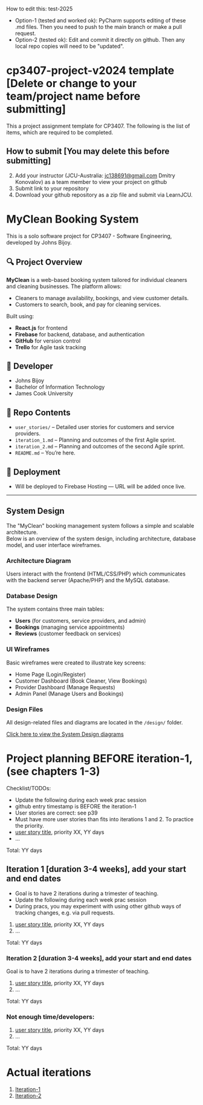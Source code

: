 
How to edit this: test-2025
* Option-1 (tested and worked ok): PyCharm supports editing of these .md files. Then you need to push to the main branch or make a pull request.
* Option-2 (tested ok): Edit and commit it directly on github. Then any local repo copies will need to be "updated".

# cp3407-project-v2024 template [Delete or change to your team/project name before submitting]

This a project assignment template for CP3407. 
The following is the list of items, which are required to be completed.

## How to submit [You may delete this before submitting]

2. Add your instructor (JCU-Australia: jc138691@gmail.com Dmitry Konovalov) as a team member to view your project on github
1. Submit link to your repository
2. Download your github repository as a zip file and submit via LearnJCU.

# MyClean Booking System

This is a solo software project for CP3407 - Software Engineering, developed by Johns Bijoy.

## 🔍 Project Overview

**MyClean** is a web-based booking system tailored for individual cleaners and cleaning businesses. The platform allows:
- Cleaners to manage availability, bookings, and view customer details.
- Customers to search, book, and pay for cleaning services.

Built using:
- **React.js** for frontend
- **Firebase** for backend, database, and authentication
- **GitHub** for version control
- **Trello** for Agile task tracking

## 👤 Developer
- Johns Bijoy  
- Bachelor of Information Technology  
- James Cook University  

## 📌 Repo Contents
- `user_stories/` – Detailed user stories for customers and service providers.
- `iteration_1.md` – Planning and outcomes of the first Agile sprint.
- `iteration_2.md` – Planning and outcomes of the second Agile sprint.
- `README.md` – You’re here.


## 🧪 Deployment
- Will be deployed to Firebase Hosting — URL will be added once live.

---

## System Design

The "MyClean" booking management system follows a simple and scalable architecture.  
Below is an overview of the system design, including architecture, database model, and user interface wireframes.

### Architecture Diagram
Users interact with the frontend (HTML/CSS/PHP) which communicates with the backend server (Apache/PHP) and the MySQL database.

### Database Design
The system contains three main tables:
- **Users** (for customers, service providers, and admin)
- **Bookings** (managing service appointments)
- **Reviews** (customer feedback on services)

### UI Wireframes
Basic wireframes were created to illustrate key screens:
- Home Page (Login/Register)
- Customer Dashboard (Book Cleaner, View Bookings)
- Provider Dashboard (Manage Requests)
- Admin Panel (Manage Users and Bookings)

### Design Files
All design-related files and diagrams are located in the `/design/` folder.

[Click here to view the System Design diagrams](design_summary.md)




# Project planning BEFORE iteration-1, (see chapters 1-3)
Checklist/TODOs: 
* Update the following during each week prac session
* github entry timestamp is BEFORE the iteration-1
* User stories are correct: see p39
* Must have more user stories than fits into iterations 1 and 2. To practice the priority.
* [user story title](./user_stories/user_story_01_title.md), priority XX, YY days 
* ...

Total: YY days


## Iteration 1 [duration 3-4 weeks], add your start and end dates 

* Goal is to have 2 iterations during a trimester of teaching.
* Update the following during each week prac session
* During pracs, you may experiment with using other github ways of tracking changes, e.g. via pull requests.

1. [user story title](./user_stories/user_story_01_title.md), priority XX, YY days 
2. ...

Total: YY days


### Iteration 2 [duration 3-4 weeks], add your start and end dates
Goal is to have 2 iterations during a trimester of teaching.
1. [user story title](./user_stories/user_story_01_title.md), priority XX, YY days 
2. ...

Total: YY days

### Not enough time/developers: 
1. [user story title](./user_stories/user_story_01_title.md), priority XX, YY days 
2. ...

Total: YY days

# Actual iterations
1. [Iteration-1](./iteration_1.md)
2. [Iteration-2](./iteration_2.md)


